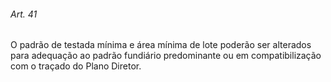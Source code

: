 
###### Art. 41
O padrão de testada mínima e área mínima de lote poderão ser alterados para adequação ao padrão fundiário predominante ou em compatibilização com o traçado do Plano Diretor.
